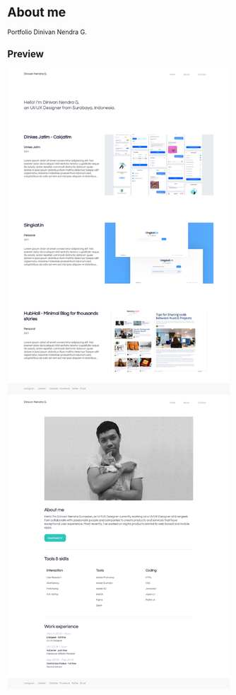 # About me
Portfolio Dinivan Nendra G.

## Preview
<img src="https://raw.githubusercontent.com/unaivan22/dinivannendra/master/media/preview.png">
<img src="https://raw.githubusercontent.com/unaivan22/dinivannendra/master/media/preview2.png">